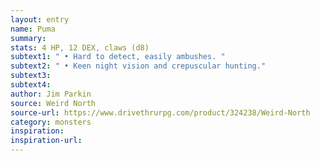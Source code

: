 ```yaml
---
layout: entry
name: Puma
summary:
stats: 4 HP, 12 DEX, claws (d8)
subtext1: " • Hard to detect, easily ambushes. "
subtext2: " • Keen night vision and crepuscular hunting."
subtext3:
subtext4:
author: Jim Parkin
source: Weird North
source-url: https://www.drivethrurpg.com/product/324238/Weird-North
category: monsters
inspiration:
inspiration-url:
---
```

